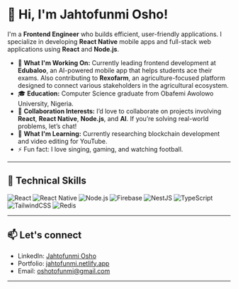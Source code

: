 # 👋 Hi, I'm Jahtofunmi Osho!
I'm a **Frontend Engineer** who builds efficient, user-friendly applications. I specialize in developing **React Native** mobile apps and full-stack web applications using **React** and **Node.js**.

- 🔭 **What I'm Working On:** Currently leading frontend development at **Edubaloo**, an AI-powered mobile app that helps students ace their exams. Also contributing to **Rexofarm**, an agriculture-focused platform designed to connect various stakeholders in the agricultural ecosystem.
- 🎓 **Education:** Computer Science graduate from Obafemi Awolowo University, Nigeria.
- 👯 **Collaboration Interests:** I’d love to collaborate on projects involving **React**, **React Native**, **Node.js**, and **AI**. If you’re solving real-world problems, let’s chat!
- 🌱 **What I'm Learning:** Currently researching blockchain development and video editing for YouTube.
- ⚡ Fun fact: I love singing, gaming, and watching football.

---
## 🚀 Technical Skills
![React](https://img.shields.io/badge/-React-61DAFB?style=flat-square&logo=react&logoColor=white)
![React Native](https://img.shields.io/badge/-React%20Native-61DAFB?style=flat-square&logo=react&logoColor=white)
![Node.js](https://img.shields.io/badge/-Node.js-339933?style=flat-square&logo=node.js&logoColor=white)
![Firebase](https://img.shields.io/badge/-Firebase-FFCA28?style=flat-square&logo=firebase&logoColor=white)
![NestJS](https://img.shields.io/badge/-NestJS-E0234E?style=flat-square&logo=nestjs&logoColor=white)
![TypeScript](https://img.shields.io/badge/-TypeScript-007ACC?style=flat-square&logo=typescript&logoColor=white)
![TailwindCSS](https://img.shields.io/badge/-TailwindCSS-38B2AC?style=flat-square&logo=tailwind-css&logoColor=white)
![Redis](https://img.shields.io/badge/-Redis-DC382D?style=flat-square&logo=redis&logoColor=white)

---
## 📫 Let's connect
- LinkedIn: [Jahtofunmi Osho](https://linkedin.com/in/jahtofunmi)
- Portfolio: [jahtofunmi.netlify.app](https://tofunmiosho.netlify.app)
- Email: [oshotofunmi@gmail.com](mailto:oshotofunmi@gmail.com)
---
